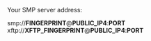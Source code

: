 Your SMP server address:

smp://__FINGERPRINT__@__PUBLIC_IP4__:__PORT__
xftp://__XFTP_FINGERPRINT__@__PUBLIC_IP4__:__PORT__